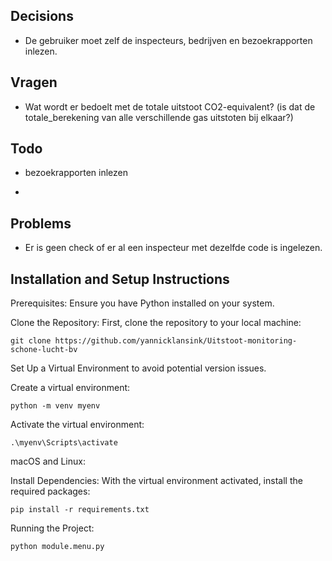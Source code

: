 ## Decisions

- De gebruiker moet zelf de inspecteurs, bedrijven en bezoekrapporten inlezen.

## Vragen

- Wat wordt er bedoelt met de totale uitstoot CO2-equivalent? (is dat de totale_berekening van alle verschillende gas uitstoten bij elkaar?)

## Todo

- bezoekrapporten inlezen

-

## Problems

- Er is geen check of er al een inspecteur met dezelfde code is ingelezen.

## Installation and Setup Instructions

Prerequisites:
Ensure you have Python installed on your system.

Clone the Repository:
First, clone the repository to your local machine:

```
git clone https://github.com/yannicklansink/Uitstoot-monitoring-schone-lucht-bv
```

Set Up a Virtual Environment to avoid potential version issues.

Create a virtual environment:

```
python -m venv myenv
```

Activate the virtual environment:

```
.\myenv\Scripts\activate
```

macOS and Linux:

Install Dependencies:
With the virtual environment activated, install the required packages:

```
pip install -r requirements.txt
```

Running the Project:

```
python module.menu.py
```
